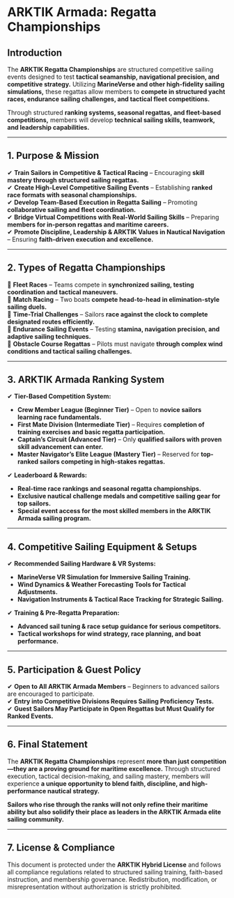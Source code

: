 # ARKTIK Armada: Regatta Championships  

## **Introduction**  
The **ARKTIK Regatta Championships** are structured competitive sailing events designed to test **tactical seamanship, navigational precision, and competitive strategy.** Utilizing **MarineVerse and other high-fidelity sailing simulations,** these regattas allow members to **compete in structured yacht races, endurance sailing challenges, and tactical fleet competitions.**  

Through structured **ranking systems, seasonal regattas, and fleet-based competitions,** members will develop **technical sailing skills, teamwork, and leadership capabilities.**  

---  

## **1. Purpose & Mission**  

✔ **Train Sailors in Competitive & Tactical Racing** – Encouraging **skill mastery through structured sailing regattas.**  
✔ **Create High-Level Competitive Sailing Events** – Establishing **ranked race formats with seasonal championships.**  
✔ **Develop Team-Based Execution in Regatta Sailing** – Promoting **collaborative sailing and fleet coordination.**  
✔ **Bridge Virtual Competitions with Real-World Sailing Skills** – Preparing **members for in-person regattas and maritime careers.**  
✔ **Promote Discipline, Leadership & ARKTIK Values in Nautical Navigation** – Ensuring **faith-driven execution and excellence.**  

---  

## **2. Types of Regatta Championships**  

📌 **Fleet Races** – Teams compete in **synchronized sailing, testing coordination and tactical maneuvers.**  
📌 **Match Racing** – Two boats **compete head-to-head in elimination-style sailing duels.**  
📌 **Time-Trial Challenges** – Sailors **race against the clock to complete designated routes efficiently.**  
📌 **Endurance Sailing Events** – Testing **stamina, navigation precision, and adaptive sailing techniques.**  
📌 **Obstacle Course Regattas** – Pilots must navigate **through complex wind conditions and tactical sailing challenges.**  

---  

## **3. ARKTIK Armada Ranking System**  

✔ **Tier-Based Competition System:**  
- **Crew Member League (Beginner Tier)** – Open to **novice sailors learning race fundamentals.**  
- **First Mate Division (Intermediate Tier)** – Requires **completion of training exercises and basic regatta participation.**  
- **Captain’s Circuit (Advanced Tier)** – Only **qualified sailors with proven skill advancement can enter.**  
- **Master Navigator’s Elite League (Mastery Tier)** – Reserved for **top-ranked sailors competing in high-stakes regattas.**  

✔ **Leaderboard & Rewards:**  
- **Real-time race rankings and seasonal regatta championships.**  
- **Exclusive nautical challenge medals and competitive sailing gear for top sailors.**  
- **Special event access for the most skilled members in the ARKTIK Armada sailing program.**  

---  

## **4. Competitive Sailing Equipment & Setups**  

✔ **Recommended Sailing Hardware & VR Systems:**  
- **MarineVerse VR Simulation for Immersive Sailing Training.**  
- **Wind Dynamics & Weather Forecasting Tools for Tactical Adjustments.**  
- **Navigation Instruments & Tactical Race Tracking for Strategic Sailing.**  

✔ **Training & Pre-Regatta Preparation:**  
- **Advanced sail tuning & race setup guidance for serious competitors.**  
- **Tactical workshops for wind strategy, race planning, and boat performance.**  

---  

## **5. Participation & Guest Policy**  

✔ **Open to All ARKTIK Armada Members** – Beginners to advanced sailors are encouraged to participate.  
✔ **Entry into Competitive Divisions Requires Sailing Proficiency Tests.**  
✔ **Guest Sailors May Participate in Open Regattas but Must Qualify for Ranked Events.**  

---  

## **6. Final Statement**  

The **ARKTIK Regatta Championships** represent **more than just competition—they are a proving ground for maritime excellence.** Through structured execution, tactical decision-making, and sailing mastery, members will experience **a unique opportunity to blend faith, discipline, and high-performance nautical strategy.**  

**Sailors who rise through the ranks will not only refine their maritime ability but also solidify their place as leaders in the ARKTIK Armada elite sailing community.**  

---  

## **7. License & Compliance**  

This document is protected under the **ARKTIK Hybrid License** and follows all compliance regulations related to structured sailing training, faith-based instruction, and membership governance. Redistribution, modification, or misrepresentation without authorization is strictly prohibited.  

